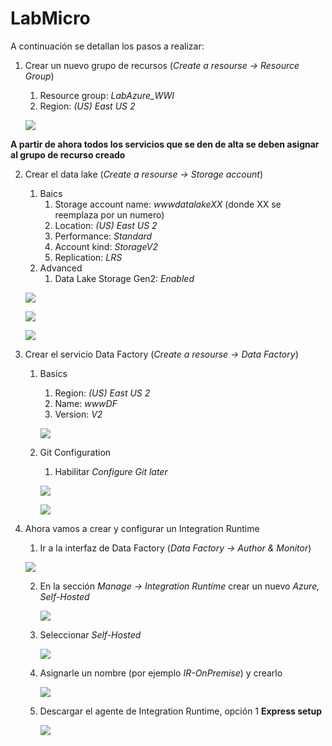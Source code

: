 # LabMicro

A continuación se detallan los pasos a realizar:

1. Crear un nuevo grupo de recursos (_Create a resourse -> Resource Group_)
    1. Resource group: _LabAzure_WWI_
    2. Region: _(US) East US 2_
        
    <img src="images/Resource_Group.png"/><br/>

**A partir de ahora todos los servicios que se den de alta se deben asignar al grupo de recurso creado**

2. Crear el data lake (_Create a resourse -> Storage account_)
    1. Baics
        1. Storage account name: _wwwdatalakeXX_ (donde XX se reemplaza por un numero)
        2. Location: _(US) East US 2_
        3. Performance: _Standard_
        4. Account kind: _StorageV2_
        5. Replication: _LRS_
     2. Advanced
        1. Data Lake Storage Gen2: _Enabled_
	
	<img src="images/DL_01.png"/><br/>
	
	<img src="images/DL_02.png"/><br/>
	
	<img src="images/DL_03.png"/><br/>
        
3. Crear el servicio Data Factory (_Create a resourse -> Data Factory_)
    1. Basics
        1. Region: _(US) East US 2_
        2. Name: _wwwDF_
        3. Version: _V2_
		
		<img src="images/DF_01.png"/><br/>
    
	2. Git Configuration
        1. Habilitar _Configure Git later_
		
		<img src="images/DF_02.png"/><br/>
		
		<img src="images/DF_03.png"/><br/>
        
4. Ahora vamos a crear y configurar un Integration Runtime 
    1. Ir a la interfaz de Data Factory (_Data Factory -> Author & Monitor_)
	
	<img src="images/DF_04.png"/><br/>
	
    2. En la sección _Manage -> Integration Runtime_ crear un nuevo _Azure, Self-Hosted_
	
		<img src="images/DF_05.png"/><br/>
		
    3. Seleccionar _Self-Hosted_
	
		<img src="images/DF_06.png"/><br/>
		
    4. Asignarle un nombre (por ejemplo _IR-OnPremise_) y crearlo
	
		<img src="images/DF_07.png"/><br/>
		
    5. Descargar el agente de Integration Runtime, opción 1 **Express setup**
	
		<img src="images/DF_08.png"/><br/>
	

